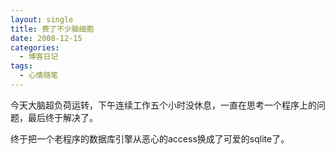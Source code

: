 ```yaml
---
layout: single
title: 费了不少脑细胞
date: 2008-12-15
categories:
  - 博客日记
tags:
  - 心情随笔
---
```


今天大脑超负荷运转，下午连续工作五个小时没休息，一直在思考一个程序上的问题，最后终于解决了。

终于把一个老程序的数据库引擎从恶心的access换成了可爱的sqlite了。
